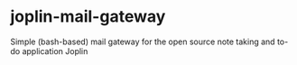 # joplin-mail-gateway
Simple (bash-based) mail gateway for the open source note taking and to-do application Joplin
